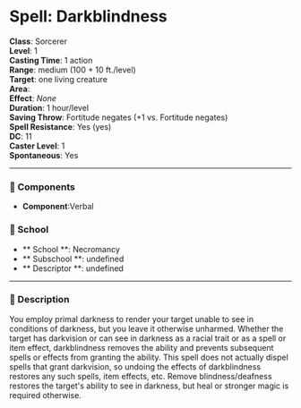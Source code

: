 
# Spell: Darkblindness
**Class**: Sorcerer  
**Level**: 1  
**Casting Time**: 1 action  
**Range**: medium (100 + 10 ft./level)  
**Target**: one living creature  
**Area**:   
**Effect**: _None_  
**Duration**: 1 hour/level  
**Saving Throw**: Fortitude negates (+1 vs. Fortitude negates)  
**Spell Resistance**: Yes (yes)  
**DC**: 11  
**Caster Level**: 1  
**Spontaneous**: Yes

---

### 🔮 Components
- **Component**:Verbal

### 🏫 School
- ** School **: Necromancy
- ** Subschool **: undefined
- ** Descriptor **: undefined
---

### 📜 Description
You employ primal darkness to render your target unable to see in conditions of darkness, but you leave it otherwise unharmed. Whether the target has darkvision or can see in darkness as a racial trait or as a spell or item effect, darkblindness removes the ability and prevents subsequent spells or effects from granting the ability. This spell does not actually dispel spells that grant darkvision, so undoing the effects of darkblindness restores any such spells, item effects, etc. Remove blindness/deafness restores the target's ability to see in darkness, but heal or stronger magic is required otherwise.

